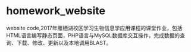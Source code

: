 # homework_website
website code,2017年雁栖湖校区学习生物信息学应用课程的课堂作业，包括HTML语言编写静态页面，PHP语言与MySQL数据库交互操作，完成数据的查询、下载、修改、更新以及本地调用BLAST。
